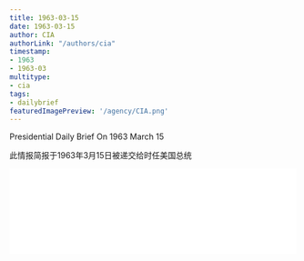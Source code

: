 ```yaml
---
title: 1963-03-15
date: 1963-03-15
author: CIA 
authorLink: "/authors/cia"
timestamp: 
- 1963
- 1963-03
multitype: 
- cia
tags: 
- dailybrief
featuredImagePreview: '/agency/CIA.png'
---
```



Presidential Daily Brief On 1963 March 15

此情报简报于1963年3月15日被递交给时任美国总统

<!--more-->





<div id="over" style="width:100%; overflow:hidden"> <iframe id="sFrame" name="sFrame" frameborder="no" border="0"  allowfullscreen marginwidth="0" scrolling="no" src = " /CIA/1963-03-15.html "  style = " position:absulute; width: 806px; top: 300;" > </iframe> </div>